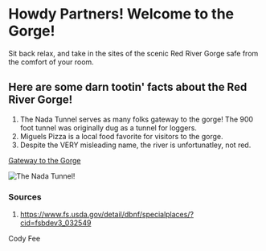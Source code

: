
# Howdy Partners! Welcome to the Gorge!


Sit back relax, and take in the sites of the scenic Red River Gorge safe from the comfort of your room.


## Here are some darn tootin' facts about the Red River Gorge!


1. The Nada Tunnel serves as many folks gateway to the gorge! The 900 foot tunnel was originally dug as a tunnel for loggers.
2. Miguels Pizza is a local food favorite for visitors to the gorge.
3. Despite the VERY misleading name, the river is unfortunatley, not red.


[Gateway to the Gorge](https://www.google.com/maps/place/Nada+Tunnel/@37.8171538,-83.684172,903m/data=!3m1!1e3!4m5!3m4!1s0x884382039d447efd:0x2fa36f0b5796ec56!8m2!3d37.8171538!4d-83.6819833)


![The Nada Tunnel!](http://www.jimpearsonphotography.com/wp-content/uploads/2017/05/WEB-05.22.17-Nana-Tunnel-01-Red-River-Gorge-Ky.jpg)    
<!-- Source of photo? -->


### Sources
1. https://www.fs.usda.gov/detail/dbnf/specialplaces/?cid=fsbdev3_032549

Cody Fee